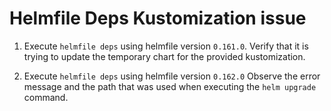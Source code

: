 # Helmfile Deps Kustomization issue

1. Execute `helmfile deps` using helmfile version `0.161.0`.
   Verify that it is trying to update the temporary chart for the provided kustomization.

2. Execute `helmfile deps` using helmfile version `0.162.0`
   Observe the error message and the path that was used when executing the `helm upgrade` command.

